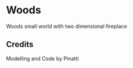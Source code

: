 # Woods

Woods small world with two dimensional fireplace

## Credits

Modelling and Code by Pinatti